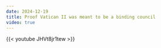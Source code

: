 ```yaml
---
date: 2024-12-19
title: Proof Vatican II was meant to be a binding council
video: true
---
```



{{< youtube JHVt8jr1tew >}}
